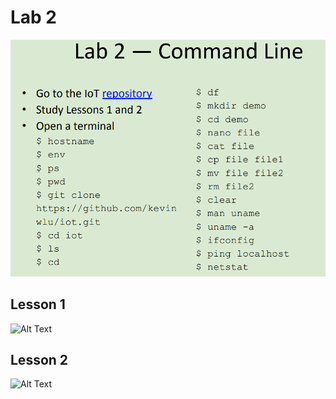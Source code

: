 # Lab 2

![Alt Text](https://github.com/JohnMFB/CPE-322/blob/main/Assets/Lab_2.png)

## Lesson 1

![Alt Text](https://github.com/kevinwlu/iot/blob/master/lesson1/architecture.png)

## Lesson 2

![Alt Text](https://github.com/kevinwlu/iot/blob/master/lesson2/breadboard.jpg)
